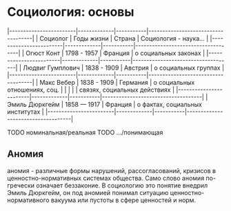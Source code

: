 # Социология: основы

|------------------------|-------------|-----------|------------------------------------|
| Cоциолог               | Годы жизни  | Страна    | Социология - наука...              |
|------------------------|-------------|-----------|------------------------------------|
| Огюст Конт             | 1798 - 1957 | Франция   | о социальных законах               |
|------------------------|-------------|-----------|------------------------------------|
| Людвиг Гумплович       | 1838 - 1909 | Австрия   | о социальных группах               |
|------------------------|-------------|-----------|------------------------------------|
| Макс Вебер             | 1838 - 1909 | Германия  | о социальных отношениях, соц.      |
|                        |             |           | связях, социальных действиях       |
|------------------------|-------------|-----------|------------------------------------|
| Эмиль Дюркгейм         | 1858 — 1917 | Франция   | о фактах, социальных институтах    |
|------------------------|-------------|-----------|------------------------------------|

TODO номинальная/реальная
TODO .../понимающая

## Аномия

аномия - различные формы нарушений, рассогласований, кризисов в ценностно-нормативных системах общества. Само слово аномия по-гречески означает беззаконие. В социологию это понятие внедрил Эмиль Дюркгейм, он под аномией понимал ситуацию ценностно-нормативного вакуума или пустоты в сфере ценностей и норм.
